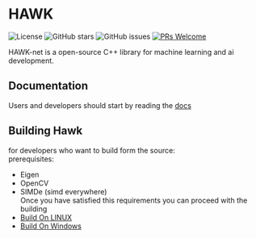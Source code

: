 # HAWK 
![License](https://img.shields.io/badge/license-MIT-blue)
![GitHub stars](https://img.shields.io/github/stars/FreezB11/0xhawk?style=social)
![GitHub issues](https://img.shields.io/github/issues/FreezB11/0xhawk)
[![PRs Welcome](https://img.shields.io/badge/PRs-welcome-brightgreen)](CONTRIBUTING.md)

HAWK-net is a open-source C++ library for machine learning and ai development.

## Documentation
 Users and developers should start by reading the [docs](doc/doc.md)  


## Building Hawk
for developers who want to build form the source:  
prerequisites:  
- Eigen 
- OpenCV
- SIMDe (simd everywhere)  
Once you have satisfied this requirements you can proceed with the building
- [Build On LINUX](doc/linux.md)
- [Build On Windows](doc/windows.md)